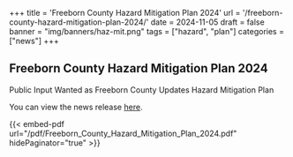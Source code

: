 +++
title = 'Freeborn County Hazard Mitigation Plan 2024'
url = '/freeborn-county-hazard-mitigation-plan-2024/'
date = 2024-11-05
draft = false
banner = "img/banners/haz-mit.png"
tags = ["hazard", "plan"]
categories = ["news"]
+++
## Freeborn County Hazard Mitigation Plan 2024 ##

Public Input Wanted as Freeborn County Updates Hazard Mitigation Plan

You can view the news release [here](/pdf/Freeborn_County_Hazard_Mitigation_Plan_2024.pdf).

{{< embed-pdf url="/pdf/Freeborn_County_Hazard_Mitigation_Plan_2024.pdf" hidePaginator="true" >}}
